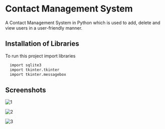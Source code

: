 
# Contact Management System

A Contact Management System in Python which is used to add, delete and view users in a user-friendly manner.


## Installation of Libraries

To run this project import libraries

```bash
  import sqlite3
  import tkinter.tkinter
  import tkinter.messagebox
```


## Screenshots

![1](https://github.com/pillaiganeshmohan/Contact-Management-System-Python/assets/68379838/1c0e487e-06de-46c8-a536-fb2e46d83418)

![2](https://github.com/pillaiganeshmohan/Contact-Management-System-Python/assets/68379838/c72f6781-21e7-471b-80f1-8ca027a756ea)

![3](https://github.com/pillaiganeshmohan/Contact-Management-System-Python/assets/68379838/53d2bd39-c013-4df7-a7a5-0c3c59ce177b)
